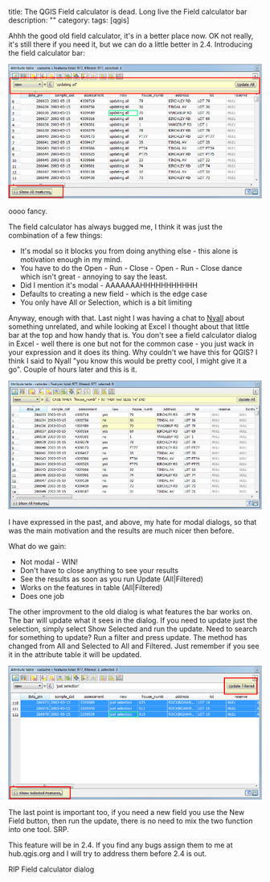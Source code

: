 title: The QGIS Field calculator is dead. Long live the Field calculator bar
description: ""
category: 
tags: [qgis]

Ahhh the good old field calculator, it's in a better place now. OK not really, it's still there if you need it, but we can do a little better in 2.4. Introducing the field calculator bar:

![Alt Text](/images/fieldcalc1.png)

oooo fancy.

The field calculator has always bugged me, I think it was just the combination of a few things:

- It's modal so it blocks you from doing anything else - this alone is motivation enough in my mind.
- You have to do the Open - Run - Close - Open - Run - Close dance which isn't great - annoying to say the least.
- Did I mention it's modal - AAAAAAAHHHHHHHHHHH
- Defaults to creating a new field - which is the edge case
- You only have All or Selection, which is a bit limiting

Anyway, enough with that. Last night I was having a chat to [Nyall](nyalldawson.net) about something unrelated, and while looking at Excel I thought about that little bar at the top and how handy that is.  You don't see a field calculator dialog in Excel - well there is one but not for the common case - you just wack in your expression and it does its thing. Why couldn't we have this for QGIS? I think I said to Nyall "you know this would be pretty cool, I might give it a go". Couple of hours later and this is it.

![Alt Text](/images/fieldcalc.png)

I have expressed in the past, and above, my hate for modal dialogs, so that was the main motivation and the results are much nicer then before.

What do we gain:

- Not modal - WIN!
- Don't have to close anything to see your results
- See the results as soon as you run Update (All|Filtered)
- Works on the features in table (All|Filtered)
- Does one job

The other improvment to the old dialog is what features the bar works on.  The bar will update what it sees in the dialog. If you need to update just the selection, simply select Show Selected and run the update. Need to search for something to update? Run a filter and press update.  The method has changed from All and Selected to All and Filtered.  Just remember if you see it in the attribute table it will be updated.

![Alt Text](/images/fieldcalc-filter.png)

The last point is important too, if you need a new field you use the New Field button, then run the update, there is no need to mix the two function into one tool. SRP.

This feature will be in 2.4. If you find any bugs assign them to me at hub.qgis.org and I will try to address them before 2.4 is out.

RIP Field calculator dialog
